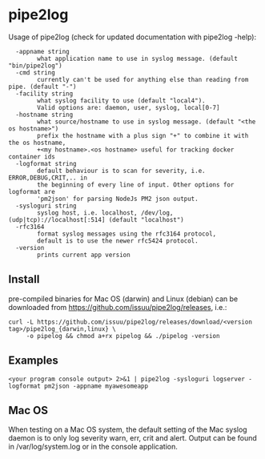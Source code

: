 # pipe2log


Usage of pipe2log (check for updated documentation with pipe2log -help):
```
  -appname string
        what application name to use in syslog message. (default "bin/pipe2log")
  -cmd string
        currently can't be used for anything else than reading from pipe. (default "-")
  -facility string
        what syslog facility to use (default "local4").
        Valid options are: daemon, user, syslog, local[0-7]
  -hostname string
        what source/hostname to use in syslog message. (default "<the os hostname>")
        prefix the hostname with a plus sign "+" to combine it with the os hostname,
        +<my hostname>.<os hostname> useful for tracking docker container ids
  -logformat string
        default behaviour is to scan for severity, i.e. ERROR,DEBUG,CRIT,.. in
        the beginning of every line of input. Other options for logformat are
        'pm2json' for parsing NodeJs PM2 json output.
  -sysloguri string
        syslog host, i.e. localhost, /dev/log, (udp|tcp)://localhost[:514] (default "localhost")
  -rfc3164
        format syslog messages using the rfc3164 protocol,
        default is to use the newer rfc5424 protocol.
  -version
        prints current app version
```

## Install

pre-compiled binaries for Mac OS (darwin) and Linux (debian) can be downloaded from https://github.com/issuu/pipe2log/releases, i.e.:

```
curl -L https://github.com/issuu/pipe2log/releases/download/<version tag>/pipe2log_{darwin,linux} \
     -o pipelog && chmod a+rx pipelog && ./pipelog -version
```

## Examples
```
<your program console output> 2>&1 | pipe2log -sysloguri logserver -logformat pm2json -appname myawesomeapp
```

## Mac OS

When testing on a Mac OS system, the default setting of the Mac syslog daemon is to only log severity warn, err, crit and alert. Output can be found in /var/log/system.log or in the console application.
